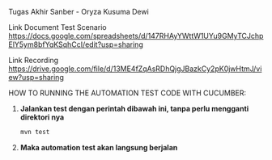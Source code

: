 Tugas Akhir Sanber - Oryza Kusuma Dewi


Link Document Test Scenario 
https://docs.google.com/spreadsheets/d/147RHAyYWttW1UYu9GMyTCJchpElY5ym8bfYqKSqhCcI/edit?usp=sharing

Link Recording 
https://drive.google.com/file/d/13ME4fZqAsRDhQjgJBazkCy2pK0jwHtmJ/view?usp=sharing

HOW TO RUNNING THE AUTOMATION TEST CODE WITH CUCUMBER:
   
1. **Jalankan test dengan perintah dibawah ini, tanpa perlu mengganti direktori nya**
   
   ```bash
   mvn test

2. **Maka automation test akan langsung berjalan**
